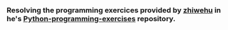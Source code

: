 ### Resolving the programming exercices provided by [zhiwehu](https://github.com/zhiwehu)  in he's [Python-programming-exercises](https://github.com/zhiwehu/Python-programming-exercises) repository.
